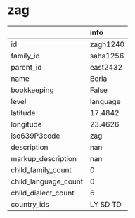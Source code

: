 # zag
|                      | info     |
|:---------------------|:---------|
| id                   | zagh1240 |
| family_id            | saha1256 |
| parent_id            | east2432 |
| name                 | Beria    |
| bookkeeping          | False    |
| level                | language |
| latitude             | 17.4842  |
| longitude            | 23.4626  |
| iso639P3code         | zag      |
| description          | nan      |
| markup_description   | nan      |
| child_family_count   | 0        |
| child_language_count | 0        |
| child_dialect_count  | 6        |
| country_ids          | LY SD TD |